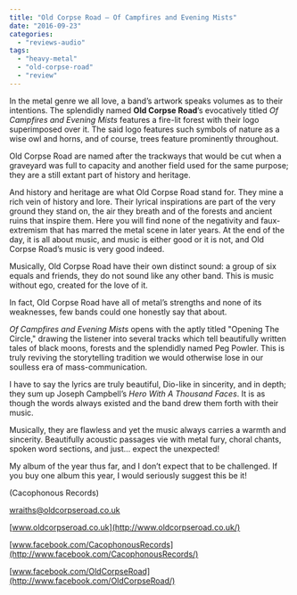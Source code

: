 ```yaml
---
title: "Old Corpse Road – Of Campfires and Evening Mists"
date: "2016-09-23"
categories: 
  - "reviews-audio"
tags: 
  - "heavy-metal"
  - "old-corpse-road"
  - "review"
---
```


In the metal genre we all love, a band’s artwork speaks volumes as to their intentions. The splendidly named **Old Corpse Road**’s evocatively titled _Of Campfires and Evening Mists_ features a fire-lit forest with their logo superimposed over it. The said logo features such symbols of nature as a wise owl and horns, and of course, trees feature prominently throughout.

Old Corpse Road are named after the trackways that would be cut when a graveyard was full to capacity and another field used for the same purpose; they are a still extant part of history and heritage.

And history and heritage are what Old Corpse Road stand for. They mine a rich vein of history and lore. Their lyrical inspirations are part of the very ground they stand on, the air they breath and of the forests and ancient ruins that inspire them. Here you will find none of the negativity and faux-extremism that has marred the metal scene in later years. At the end of the day, it is all about music, and music is either good or it is not, and Old Corpse Road’s music is very good indeed.

Musically, Old Corpse Road have their own distinct sound: a group of six equals and friends, they do not sound like any other band. This is music without ego, created for the love of it.

In fact, Old Corpse Road have all of metal’s strengths and none of its weaknesses, few bands could one honestly say that about.

_Of Campfires and Evening Mists_ opens with the aptly titled "Opening The Circle," drawing the listener into several tracks which tell beautifully written tales of black moons, forests and the splendidly named Peg Powler. This is truly reviving the storytelling tradition we would otherwise lose in our soulless era of mass-communication.

I have to say the lyrics are truly beautiful, Dio-like in sincerity, and in depth; they sum up Joseph Campbell’s _Hero With A Thousand Faces_. It is as though the words always existed and the band drew them forth with their music.

Musically, they are flawless and yet the music always carries a warmth and sincerity. Beautifully acoustic passages vie with metal fury, choral chants, spoken word sections, and just… expect the unexpected!

My album of the year thus far, and I don’t expect that to be challenged. If you buy one album this year, I would seriously suggest this be it!

(Cacophonous Records)

[wraiths@oldcorpseroad.co.uk](mailto:wraiths@oldcorpseroad.co.uk)

[www.oldcorpseroad.co.uk](http://www.oldcorpseroad.co.uk/)

[www.facebook.com/CacophonousRecords](http://www.facebook.com/CacophonousRecords/)

[www.facebook.com/OldCorpseRoad](http://www.facebook.com/OldCorpseRoad/)
